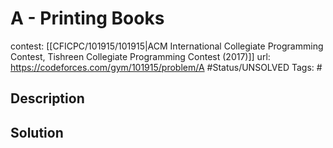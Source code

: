 # A - Printing Books

contest: [[CFICPC/101915/101915|ACM International Collegiate Programming Contest, Tishreen Collegiate Programming Contest (2017)]]
url: https://codeforces.com/gym/101915/problem/A
#Status/UNSOLVED
Tags: #

## Description

## Solution

